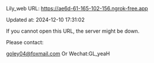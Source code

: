 Lily_web URL: https://ae6d-61-165-102-156.ngrok-free.app

Updated at: 2024-12-10 17:31:02

If you cannot open this URL, the server might be down.

Please contact: 

goley04@foxmail.com Or Wechat:GL_yeaH
